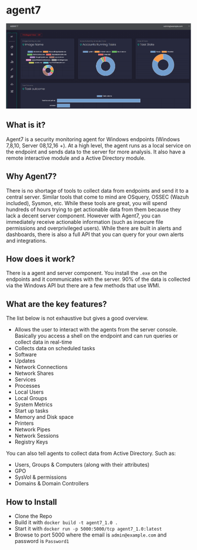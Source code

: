# agent7

![Alt text](photos/a7_1.PNG?raw=true "Sch Tasks")

## What is it?
Agent7 is a security monitoring agent for Windows endpoints (Windows 7,8,10, Server 08,12,16 +). At a high level, the agent runs as a local service on the endpoint and sends data to the server for more analysis. It also have a remote interactive module and a Active Directory module.

## Why Agent7?
There is no shortage of tools to collect data from endpoints and send it to a central server. Similar tools that come to mind are OSquery, OSSEC (Wazuh included), Sysmon, etc. While these tools are great, you will spend hundreds of hours trying to get actionable data from them because they lack a decent server component. However with Agent7, you can immediately receive actionable information (such as insecure file permissions and overprivileged users). While there are built in alerts and dashboards, there is also a full API that you can query for your own alerts and integrations.

## How does it work?
There is a agent and server component. You install the `.exe` on the endpoints and it communicates with the server. 90% of the data is collected via the Windows API but there are a few methods that use WMI. 

## What are the key features?
The list below is not exhaustive but gives a good overview.   
+ Allows the user to interact with the agents from the server console. Basically you access a shell on the endpoint and can run queries or collect data in real-time  
+ Collects data on scheduled tasks  
+ Software  
+ Updates  
+ Network Connections  
+ Network Shares  
+ Services  
+ Processes  
+ Local Users  
+ Local Groups  
+ System Metrics  
+ Start up tasks  
+ Memory and Disk space  
+ Printers  
+ Network Pipes  
+ Network Sessions  
+ Registry Keys  

You can also tell agents to collect data from Active Directory. Such as:  
+ Users, Groups & Computers (along with their attributes)    
+ GPO  
+ SysVol & permissions  
+ Domains & Domain Controllers  

## How to Install
+ Clone the Repo  
+ Build it with `docker build -t agent7_1.0 .`  
+ Start it with `docker run -p 5000:5000/tcp agent7_1.0:latest`  
+ Browse to port 5000 where the email is `admin@example.com` and password is `Password1`
